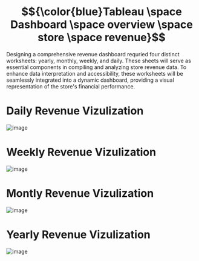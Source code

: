 # $${\color{blue}Tableau \space Dashboard \space overview  \space  store  \space revenue}$$
<p>
Designing a comprehensive revenue dashboard requried four distinct worksheets: yearly, monthly, weekly, and daily. These sheets will serve as essential components in compiling and analyzing store revenue data. To enhance data interpretation and accessibility, these worksheets will be seamlessly integrated into a dynamic dashboard, providing a visual representation of the store's financial performance.  
</p>



# Daily Revenue Vizulization 

![image](https://github.com/ali0999109/Tableau1/assets/145396907/c21f408d-af47-4299-a3bc-bc81694be11e)




# Weekly Revenue Vizulization 

![image](https://github.com/ali0999109/Tableau1/assets/145396907/8595b0eb-2bae-4f31-9060-998dd61e5b20)




# Montly Revenue Vizulization
![image](https://github.com/ali0999109/Tableau1/assets/145396907/f979f0ca-a058-4354-8ddb-af14dff57a6c)








# Yearly Revenue Vizulization 

![image](https://github.com/ali0999109/Tableau1/assets/145396907/b2b41765-617a-4106-ad04-9fb4db5b5fbc)





